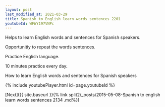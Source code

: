 ```yaml
---
layout: post
last_modified_at: 2021-03-29
title: Spanish to English learn words sentences 2201 
youtubeId: WFWY197VNPc
---
```

 
 
Helps to learn English words and sentences for Spanish speakers.

Opportunitiy to repeat the words sentences. 

Practice English language. 
 
10 minutes practice every day. 
 
How to learn English words and sentences for Spanish speakers 
 
{% include youtubePlayer.html id=page.youtubeId %}
 
 
[Next]({{ site.baseurl }}{% link  split2/_posts/2015-05-08-Spanish to english learn words sentences 2134 .md%})
 
